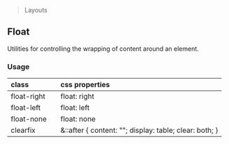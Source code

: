 > Layouts

## Float

Utilities for controlling the wrapping of content around an element.

### Usage

| class |  | css properties |
|:--|:--|:--|
| float-right |  | float: right |
| float-left |  | float: left |
| float-none |  | float: none |
| clearfix |  | &::after { content: ""; display: table; clear: both; } |

